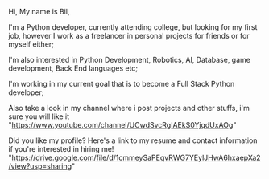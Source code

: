 Hi, My name is Bil,

I'm a Python developer, currently attending college, 
but looking for my first job, however I work as a freelancer in personal
projects for friends or for myself either;

I'm also interested in 
Python Development, Robotics, Al, Database, game development, Back End languages
etc;

I'm working in my current goal that is to become a Full Stack Python developer;

Also take a look in my channel where i post projects and other stuffs, i'm sure you
will like it
"https://www.youtube.com/channel/UCwdSvcRgIAEkS0YjqdUxAOg"

Did you like my profile?
Here's a link to my resume and contact information if you're interested in hiring me!
"https://drive.google.com/file/d/1cmmeySaPEqvRWG7YEylJHwA6hxaepXa2/view?usp=sharing"


<!---
Bil000/Bil000 is a ✨ special ✨ repository because its `README.md` (this file) appears on your GitHub profile.
You can click the Preview link to take a look at your changes.
--->
